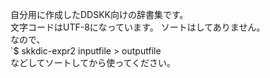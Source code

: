自分用に作成したDDSKK向けの辞書集です。  
文字コードはUTF-8になっています。
ソートはしてありません。  
なので、  
`$ skkdic-expr2 inputfile > outputfile  
などしてソートしてから使ってください。
